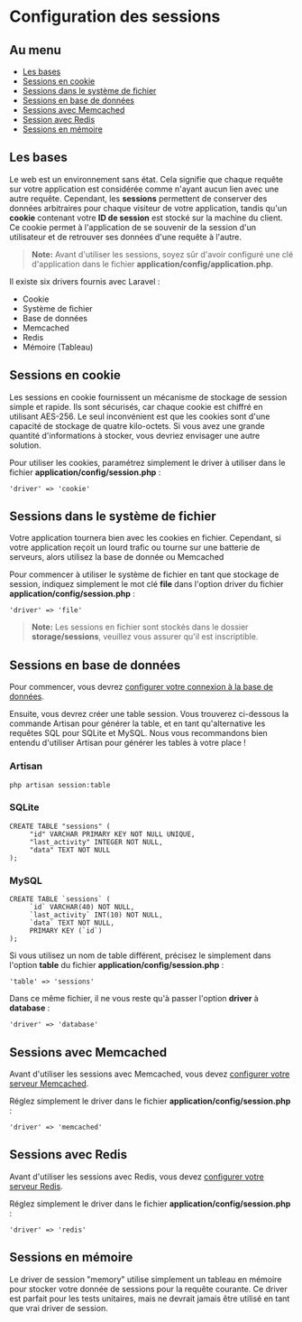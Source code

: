 # Configuration des sessions

## Au menu

- [Les bases](#the-basics)
- [Sessions en cookie](#cookie)
- [Sessions dans le système de fichier](#file)
- [Sessions en base de données](#database)
- [Sessions avec Memcached](#memcached)
- [Session avec Redis](#redis)
- [Sessions en mémoire](#memory)

<a name="the-basics"></a>
## Les bases

Le web est un environnement sans état. Cela signifie que chaque requête sur votre application est considérée comme n'ayant aucun lien avec une autre requête. Cependant, les **sessions** permettent de conserver des données arbitraires pour chaque visiteur de votre application, tandis qu'un **cookie** contenant votre **ID de session** est stocké sur la machine du client. Ce cookie permet à l'application de se souvenir de la session d'un utilisateur et de retrouver ses données d'une requête à l'autre.

> **Note:** Avant d'utiliser les sessions, soyez sûr d'avoir configuré une clé d'application dans le fichier **application/config/application.php**.

Il existe six drivers fournis avec Laravel :

- Cookie
- Système de fichier
- Base de données
- Memcached
- Redis
- Mémoire (Tableau)

<a name="cookie"></a>
## Sessions en cookie

Les sessions en cookie fournissent un mécanisme de stockage de session simple et rapide. Ils sont sécurisés, car chaque cookie est chiffré en utilisant AES-256. Le seul inconvénient est que les cookies sont d'une capacité de stockage de quatre kilo-octets. Si vous avez une grande quantité d'informations à stocker, vous devriez envisager une autre solution.

Pour utiliser les cookies, paramétrez simplement le driver à utiliser dans le fichier **application/config/session.php** :

    'driver' => 'cookie'

<a name="file"></a>
## Sessions dans le système de fichier

Votre application tournera bien avec les cookies en fichier. Cependant, si votre application reçoit un lourd trafic ou tourne sur une batterie de serveurs, alors utilisez la base de donnée ou Memcached

Pour commencer à utiliser le système de fichier en tant que stockage de session, indiquez simplement le mot clé **file** dans l'option driver du fichier **application/config/session.php** :

    'driver' => 'file'

> **Note:** Les sessions en fichier sont stockés dans le dossier **storage/sessions**, veuillez vous assurer qu'il est inscriptible.

<a name="database"></a>
## Sessions en base de données

Pour commencer, vous devrez [configurer votre connexion à la base de données](/3/database/config).

Ensuite, vous devrez créer une table session. Vous trouverez ci-dessous la commande Artisan pour générer la table, et en tant qu'alternative les requêtes SQL pour SQLite et MySQL. Nous vous recommandons bien entendu d'utiliser Artisan pour générer les tables à votre place !

### Artisan

    php artisan session:table

### SQLite

    CREATE TABLE "sessions" (
         "id" VARCHAR PRIMARY KEY NOT NULL UNIQUE,
         "last_activity" INTEGER NOT NULL,
         "data" TEXT NOT NULL
    );

### MySQL

    CREATE TABLE `sessions` (
         `id` VARCHAR(40) NOT NULL,
         `last_activity` INT(10) NOT NULL,
         `data` TEXT NOT NULL,
         PRIMARY KEY (`id`)
    );

Si vous utilisez un nom de table différent, précisez le simplement dans l'option **table** du fichier **application/config/session.php** :

    'table' => 'sessions'

Dans ce même fichier, il ne vous reste qu'à passer l'option **driver** à **database** :

    'driver' => 'database'

<a name="memcached"></a>
## Sessions avec Memcached

Avant d'utiliser les sessions avec Memcached, vous devez [configurer votre serveur Memcached](/3/database/config#memcached).

Réglez simplement le driver dans le fichier **application/config/session.php** :

    'driver' => 'memcached'

<a name="redis"></a>
## Sessions avec Redis

Avant d'utiliser les sessions avec Redis, vous devez [configurer votre serveur Redis](/3/database/redis#config).

Réglez simplement le driver dans le fichier **application/config/session.php** :

    'driver' => 'redis'

<a name="memory"></a>
## Sessions en mémoire

Le driver de session "memory" utilise simplement un tableau en mémoire pour stocker votre donnée de sessions pour la requête courante. Ce driver est parfait pour les tests unitaires, mais ne devrait jamais être utilisé en tant que vrai driver de session.
